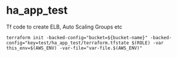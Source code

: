 # ha_app_test
Tf code to create ELB, Auto Scaling Groups etc


`terraform init -backed-config="bucket=${bucket-name}" -backed-config="key=test/ha_app_test/terraform.tfstate $(ROLE) -var this_env=$(AWS_ENV) -var-file="var-file.$(AWS_ENV)"`
